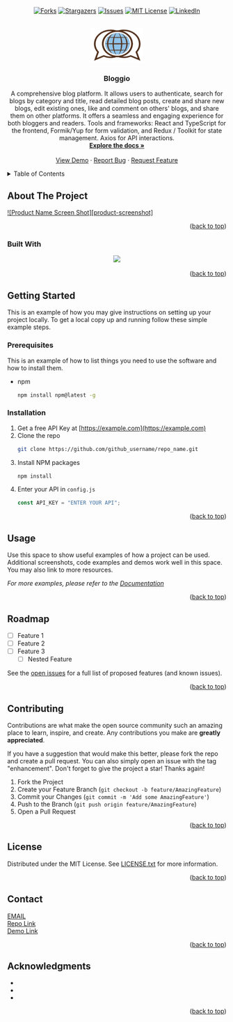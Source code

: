<a name="readme-top"></a>

<!-- PROJECT SHIELDS -->
<!--
*** I'm using markdown "reference style" links for readability.
*** Reference links are enclosed in brackets [ ] instead of parentheses ( ).
*** See the bottom of this document for the declaration of the reference variables
*** for contributors-url, forks-url, etc. This is an optional, concise syntax you may use.
*** https://www.markdownguide.org/basic-syntax/#reference-style-links
-->

<div align="center">

[![Forks][forks-shield]][forks-url]
[![Stargazers][stars-shield]][stars-url]
[![Issues][issues-shield]][issues-url]
[![MIT License][license-shield]][license-url]
[![LinkedIn][linkedin-shield]][linkedin-url]

</div>

[contributors-shield]: https://img.shields.io/github/contributors/omrfrkcpr/bloggio.svg?style=flat-square&color=blue
[contributors-url]: https://github.com/omrfrkcpr/bloggio/graphs/contributors
[forks-shield]: https://img.shields.io/github/forks/omrfrkcpr/bloggio.svg?style=flat-square&color=blueviolet
[forks-url]: https://github.com/omrfrkcpr/bloggio/network/members
[stars-shield]: https://img.shields.io/github/stars/omrfrkcpr/bloggio.svg?style=flat-square&color=brightgreen
[stars-url]: https://github.com/omrfrkcpr/bloggio/stargazers
[issues-shield]: https://img.shields.io/github/issues/omrfrkcpr/bloggio.svg?style=flat-square&color=red
[issues-url]: https://github.com/omrfrkcpr/bloggio/issues
[license-shield]: https://img.shields.io/github/license/omrfrkcpr/bloggio.svg?style=flat-square&color=yellow
[license-url]: https://github.com/omrfrkcpr/bloggio/blob/master/LICENSE.txt
[linkedin-shield]: https://img.shields.io/badge/-LinkedIn-black.svg?style=flat-square&logo=linkedin&color=blue
[linkedin-url]: https://linkedin.com/in/omrfrkcpr

<!-- PROJECT LOGO -->
<br />
<div align="center">
  <a href="https://github.com/omrfrkcpr/bloggio">
    <img src="./src/assets/symbol.png" alt="Logo" width="120" height="80">
  </a>

<h3 align="center">Bloggio</h3>

  <p align="center">
    A comprehensive blog platform. It allows users to authenticate, search for blogs by category and title, read detailed blog posts, create and share new blogs, edit existing ones, like and comment on others' blogs, and share them on other platforms. It offers a seamless and engaging experience for both bloggers and readers. Tools and frameworks: React and TypeScript for the frontend, Formik/Yup for form validation, and Redux / Toolkit for state management. Axios for API interactions.
    <br />
    <a href="https://github.com/omrfrkcpr/bloggio"><strong>Explore the docs »</strong></a>
    <br />
    <br />
    <a href="https://bloggio.vercel.app/">View Demo</a>
    ·
    <a href="https://github.com/omrfrkcpr/bloggio/issues/new?labels=bug&template=bug-report---.md">Report Bug</a>
    ·
    <a href="https://github.com/omrfrkcpr/bloggio/issues/new?labels=enhancement&template=feature-request---.md">Request Feature</a>
  </p>
</div>

<!-- TABLE OF CONTENTS -->
<details>
  <summary>Table of Contents</summary>
  <ol>
    <li>
      <a href="#about-the-project">About The Project</a>
      <ul>
        <li><a href="#built-with">Built With</a></li>
      </ul>
    </li>
    <li>
      <a href="#getting-started">Getting Started</a>
      <ul>
        <li><a href="#prerequisites">Prerequisites</a></li>
        <li><a href="#installation">Installation</a></li>
      </ul>
    </li>
    <li><a href="#usage">Usage</a></li>
    <li><a href="#roadmap">Roadmap</a></li>
    <li><a href="#contributing">Contributing</a></li>
    <li><a href="#license">License</a></li>
    <li><a href="#contact">Contact</a></li>
    <li><a href="#acknowledgments">Acknowledgments</a></li>
  </ol>
</details>

<!-- ABOUT THE PROJECT -->

## About The Project

[![Product Name Screen Shot][product-screenshot]](https://example.com)

<p align="right">(<a href="#readme-top">back to top</a>)</p>

### Built With

<p align="center">
  <a href="https://skillicons.dev">
    <img src="https://skillicons.dev/icons?i=react,redux,ts,tailwind,materialui,nodejs,cypress,postman,vercel,vite" />
  </a>
</p>

<p align="right">(<a href="#readme-top">back to top</a>)</p>

<!-- GETTING STARTED -->

## Getting Started

This is an example of how you may give instructions on setting up your project locally.
To get a local copy up and running follow these simple example steps.

### Prerequisites

This is an example of how to list things you need to use the software and how to install them.

- npm
  ```sh
  npm install npm@latest -g
  ```

### Installation

1. Get a free API Key at [https://example.com](https://example.com)
2. Clone the repo
   ```sh
   git clone https://github.com/github_username/repo_name.git
   ```
3. Install NPM packages
   ```sh
   npm install
   ```
4. Enter your API in `config.js`
   ```js
   const API_KEY = "ENTER YOUR API";
   ```

<p align="right">(<a href="#readme-top">back to top</a>)</p>

<!-- USAGE EXAMPLES -->

## Usage

Use this space to show useful examples of how a project can be used. Additional screenshots, code examples and demos work well in this space. You may also link to more resources.

_For more examples, please refer to the [Documentation](https://example.com)_

<p align="right">(<a href="#readme-top">back to top</a>)</p>

<!-- ROADMAP -->

## Roadmap

- [ ] Feature 1
- [ ] Feature 2
- [ ] Feature 3
  - [ ] Nested Feature

See the [open issues](https://github.com/github_username/repo_name/issues) for a full list of proposed features (and known issues).

<p align="right">(<a href="#readme-top">back to top</a>)</p>

<!-- CONTRIBUTING -->

## Contributing

Contributions are what make the open source community such an amazing place to learn, inspire, and create. Any contributions you make are **greatly appreciated**.

If you have a suggestion that would make this better, please fork the repo and create a pull request. You can also simply open an issue with the tag "enhancement".
Don't forget to give the project a star! Thanks again!

1. Fork the Project
2. Create your Feature Branch (`git checkout -b feature/AmazingFeature`)
3. Commit your Changes (`git commit -m 'Add some AmazingFeature'`)
4. Push to the Branch (`git push origin feature/AmazingFeature`)
5. Open a Pull Request

<p align="right">(<a href="#readme-top">back to top</a>)</p>

<!-- LICENSE -->

## License

Distributed under the MIT License. See [LICENSE.txt](https://github.com/omrfrkcpr/bloggio/blob/main/LICENSE) for more information.

<p align="right">(<a href="#readme-top">back to top</a>)</p>

<!-- CONTACT -->

## Contact

[EMAIL](omerrfarukcapur@gmail.com)<br />
[Repo Link](https://github.com/omrfrkcpr/bloggio)<br />
[Demo Link](https://bloggio.vercel.app/)

<p align="right">(<a href="#readme-top">back to top</a>)</p>

<!-- ACKNOWLEDGMENTS -->

## Acknowledgments

- []()
- []()
- []()

<p align="right">(<a href="#readme-top">back to top</a>)</p>
